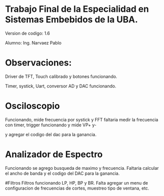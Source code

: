 # Trabajo Final de la Especialidad en Sistemas Embebidos de la UBA. 
Version de codigo: 1.6

Alumno: Ing. Narvaez Pablo
# Observaciones: 
Driver de TFT, Touch calibrado y botones funcionando.

Timer, systick, Uart,  conversor AD y DAC funcionando. 

# Osciloscopio 
Funcionando, mide frecuencia por systick y FFT faltaria medir la frecuencia con timer, trigger funcionando y mide VP+ y-

y agregar el codigo del dac para la ganancia.

# Analizador de Espectro
Funcionando se agrego busqueda de maximo y frecuencia. Faltaria calcular el ancho de banda y el codigo del DAC para la ganancia.

#Filtros
Filtros funcionando LP, HP, BP y BR. Falta agregar un menu de configuracion de frecuencias de cortes, muestreo tipo de ventana, etc.


